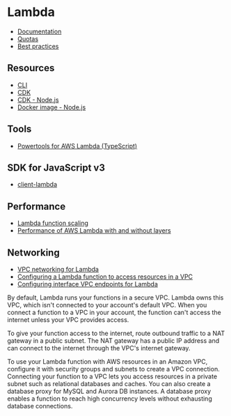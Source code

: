 # Lambda

- [Documentation](https://docs.aws.amazon.com/lambda/index.html)
- [Quotas](https://docs.aws.amazon.com/lambda/latest/dg/gettingstarted-limits.html)
- [Best practices](https://docs.aws.amazon.com/lambda/latest/dg/best-practices.html)

## Resources

- [CLI](https://awscli.amazonaws.com/v2/documentation/api/latest/reference/lambda/index.html)
- [CDK](https://docs.aws.amazon.com/cdk/api/v2/docs/aws-cdk-lib.aws_lambda-readme.html)
- [CDK - Node.js](https://docs.aws.amazon.com/cdk/api/v2/docs/aws-cdk-lib.aws_lambda_nodejs-readme.html)
- [Docker image - Node.js](https://hub.docker.com/r/amazon/aws-lambda-nodejs/tags)

## Tools

- [Powertools for AWS Lambda (TypeScript)](https://docs.powertools.aws.dev/lambda/typescript/latest/)

## SDK for JavaScript v3

- [client-lambda](https://docs.aws.amazon.com/AWSJavaScriptSDK/v3/latest/clients/client-lambda/index.html)

## Performance

- [Lambda function scaling](https://docs.aws.amazon.com/lambda/latest/dg/invocation-scaling.html)
- [Performance of AWS Lambda with and without
  layers](https://medium.com/consulner/performance-of-aws-lambda-with-and-without-layers-9bffbb5434f3)

## Networking

- [VPC networking for Lambda](https://docs.aws.amazon.com/lambda/latest/dg/foundation-networking.html)
- [Configuring a Lambda function to access resources in a VPC](https://docs.aws.amazon.com/lambda/latest/dg/configuration-vpc.html)
- [Configuring interface VPC endpoints for Lambda](https://docs.aws.amazon.com/lambda/latest/dg/configuration-vpc-endpoints.html)

By default, Lambda runs your functions in a secure VPC. Lambda owns this VPC, which isn't connected to your account's
default VPC. When you connect a function to a VPC in your account, the function can't access the internet unless your
VPC provides access.

To give your function access to the internet, route outbound traffic to a NAT gateway in a public subnet. The NAT
gateway has a public IP address and can connect to the internet through the VPC's internet gateway.

To use your Lambda function with AWS resources in an Amazon VPC, configure it with security groups and subnets to create
a VPC connection. Connecting your function to a VPC lets you access resources in a private subnet such as relational
databases and caches. You can also create a database proxy for MySQL and Aurora DB instances. A database proxy enables a
function to reach high concurrency levels without exhausting database connections.

